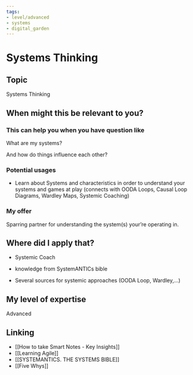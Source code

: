 ```yaml
---
tags: 
- level/advanced
- systems
- digital_garden
---
```

# Systems Thinking
## Topic

Systems Thinking

## When might this be relevant to you?

### This can help you when you have question like

What are my systems?

And how do things influence each other?

### Potential usages

-   Learn about Systems and characteristics in order to understand your systems and games at play (connects with OODA Loops, Causal Loop Diagrams, Wardley Maps, Systemic Coaching)
    

### My offer

Sparring partner for understanding the system(s) your’re operating in.

## Where did I apply that?

-   Systemic Coach
    
-   knowledge from SystemANTICs bible
    
-   Several sources for systemic approaches (OODA Loop, Wardley,…)
    

## My level of expertise

Advanced

## Linking
+ [[How to take Smart Notes - Key Insights]]
+ [[Learning Agile]]
+ [[SYSTEMANTICS. THE SYSTEMS BIBLE]]
+ [[Five Whys]]